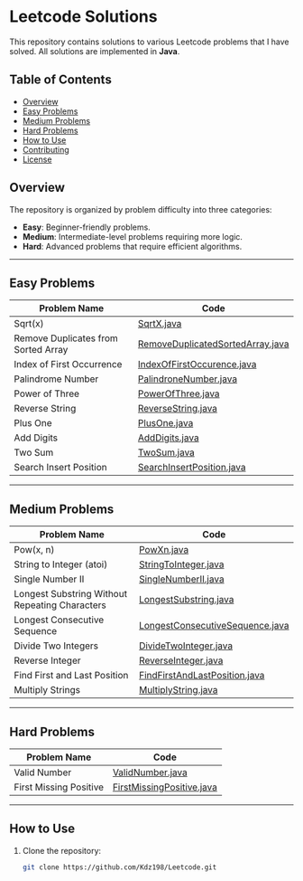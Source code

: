 # Leetcode Solutions

This repository contains solutions to various Leetcode problems that I have solved. All solutions are implemented in **Java**.

## Table of Contents
- [Overview](#overview)
- [Easy Problems](#easy-problems)
- [Medium Problems](#medium-problems)
- [Hard Problems](#hard-problems)
- [How to Use](#how-to-use)
- [Contributing](#contributing)
- [License](#license)

## Overview

The repository is organized by problem difficulty into three categories:
- **Easy**: Beginner-friendly problems.
- **Medium**: Intermediate-level problems requiring more logic.
- **Hard**: Advanced problems that require efficient algorithms.

---

## Easy Problems

| Problem Name | Code |
|--------------|------|
| Sqrt(x) | [SqrtX.java](https://github.com/Kdz198/Leetcode/blob/master/src/Easy/SqrtX.java) |
| Remove Duplicates from Sorted Array | [RemoveDuplicatedSortedArray.java](https://github.com/Kdz198/Leetcode/blob/master/src/Easy/RemoveDuplicatedSortedArray.java) |
| Index of First Occurrence | [IndexOfFirstOccurence.java](https://github.com/Kdz198/Leetcode/blob/master/src/Easy/IndexOfFirstOccurence.java) |
| Palindrome Number | [PalindroneNumber.java](https://github.com/Kdz198/Leetcode/blob/master/src/Easy/PalindroneNumber.java) |
| Power of Three | [PowerOfThree.java](https://github.com/Kdz198/Leetcode/blob/master/src/Easy/PowerOfThree.java) |
| Reverse String | [ReverseString.java](https://github.com/Kdz198/Leetcode/blob/master/src/Easy/ReverseString.java) |
| Plus One | [PlusOne.java](https://github.com/Kdz198/Leetcode/blob/master/src/Easy/PlusOne.java) |
| Add Digits | [AddDigits.java](https://github.com/Kdz198/Leetcode/blob/master/src/Easy/AddDigits.java) |
| Two Sum | [TwoSum.java](https://github.com/Kdz198/Leetcode/blob/master/src/Easy/TwoSum.java) |
| Search Insert Position | [SearchInsertPosition.java](https://github.com/Kdz198/Leetcode/blob/master/src/Easy/SearchInsertPosition.java) |

---

## Medium Problems

| Problem Name | Code |
|--------------|------|
| Pow(x, n) | [PowXn.java](https://github.com/Kdz198/Leetcode/blob/master/src/Medium/PowXn.java) |
| String to Integer (atoi) | [StringToInteger.java](https://github.com/Kdz198/Leetcode/blob/master/src/Medium/StringToInteger.java) |
| Single Number II | [SingleNumberII.java](https://github.com/Kdz198/Leetcode/blob/master/src/Medium/SingleNumberII.java) |
| Longest Substring Without Repeating Characters | [LongestSubstring.java](https://github.com/Kdz198/Leetcode/blob/master/src/Medium/LongestSubstring.java) |
| Longest Consecutive Sequence | [LongestConsecutiveSequence.java](https://github.com/Kdz198/Leetcode/blob/master/src/Medium/LongestConsecutiveSequence.java) |
| Divide Two Integers | [DivideTwoInteger.java](https://github.com/Kdz198/Leetcode/blob/master/src/Medium/DivideTwoInteger.java) |
| Reverse Integer | [ReverseInteger.java](https://github.com/Kdz198/Leetcode/blob/master/src/Medium/ReverseInteger.java) |
| Find First and Last Position | [FindFirstAndLastPosition.java](https://github.com/Kdz198/Leetcode/blob/master/src/Medium/FindFirstAndLastPosition.java) |
| Multiply Strings | [MultiplyString.java](https://github.com/Kdz198/Leetcode/blob/master/src/Medium/MultiplyString.java) |

---

## Hard Problems

| Problem Name | Code |
|--------------|------|
| Valid Number | [ValidNumber.java](https://github.com/Kdz198/Leetcode/blob/master/src/Hard/ValidNumber.java) |
| First Missing Positive | [FirstMissingPositive.java](https://github.com/Kdz198/Leetcode/blob/master/src/Hard/FirstMissingPositive.java) |

---

## How to Use

1. Clone the repository:
   ```bash
   git clone https://github.com/Kdz198/Leetcode.git

